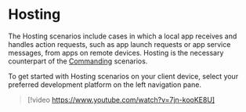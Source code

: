 # Hosting

The Hosting scenarios include cases in which a local app receives and handles action requests, such as app launch requests or app service messages, from apps on remote devices. Hosting is the necessary counterpart of the [Commanding](../commanding/index.md) scenarios. 

To get started with Hosting scenarios on your client device, select your preferred development platform on the left navigation pane.

> [!video https://www.youtube.com/watch?v=7jn-kooKE8U]